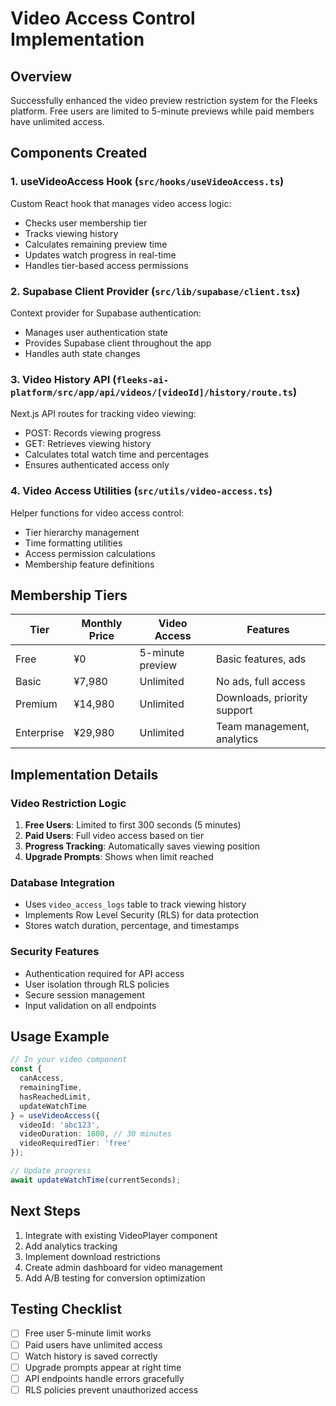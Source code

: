 # Video Access Control Implementation

## Overview
Successfully enhanced the video preview restriction system for the Fleeks platform. Free users are limited to 5-minute previews while paid members have unlimited access.

## Components Created

### 1. **useVideoAccess Hook** (`src/hooks/useVideoAccess.ts`)
Custom React hook that manages video access logic:
- Checks user membership tier
- Tracks viewing history
- Calculates remaining preview time
- Updates watch progress in real-time
- Handles tier-based access permissions

### 2. **Supabase Client Provider** (`src/lib/supabase/client.tsx`)
Context provider for Supabase authentication:
- Manages user authentication state
- Provides Supabase client throughout the app
- Handles auth state changes

### 3. **Video History API** (`fleeks-ai-platform/src/app/api/videos/[videoId]/history/route.ts`)
Next.js API routes for tracking video viewing:
- POST: Records viewing progress
- GET: Retrieves viewing history
- Calculates total watch time and percentages
- Ensures authenticated access only

### 4. **Video Access Utilities** (`src/utils/video-access.ts`)
Helper functions for video access control:
- Tier hierarchy management
- Time formatting utilities
- Access permission calculations
- Membership feature definitions

## Membership Tiers

| Tier | Monthly Price | Video Access | Features |
|------|--------------|--------------|----------|
| Free | ¥0 | 5-minute preview | Basic features, ads |
| Basic | ¥7,980 | Unlimited | No ads, full access |
| Premium | ¥14,980 | Unlimited | Downloads, priority support |
| Enterprise | ¥29,980 | Unlimited | Team management, analytics |

## Implementation Details

### Video Restriction Logic
1. **Free Users**: Limited to first 300 seconds (5 minutes)
2. **Paid Users**: Full video access based on tier
3. **Progress Tracking**: Automatically saves viewing position
4. **Upgrade Prompts**: Shows when limit reached

### Database Integration
- Uses `video_access_logs` table to track viewing history
- Implements Row Level Security (RLS) for data protection
- Stores watch duration, percentage, and timestamps

### Security Features
- Authentication required for API access
- User isolation through RLS policies
- Secure session management
- Input validation on all endpoints

## Usage Example

```typescript
// In your video component
const { 
  canAccess, 
  remainingTime, 
  hasReachedLimit, 
  updateWatchTime 
} = useVideoAccess({
  videoId: 'abc123',
  videoDuration: 1800, // 30 minutes
  videoRequiredTier: 'free'
});

// Update progress
await updateWatchTime(currentSeconds);
```

## Next Steps
1. Integrate with existing VideoPlayer component
2. Add analytics tracking
3. Implement download restrictions
4. Create admin dashboard for video management
5. Add A/B testing for conversion optimization

## Testing Checklist
- [ ] Free user 5-minute limit works
- [ ] Paid users have unlimited access
- [ ] Watch history is saved correctly
- [ ] Upgrade prompts appear at right time
- [ ] API endpoints handle errors gracefully
- [ ] RLS policies prevent unauthorized access
